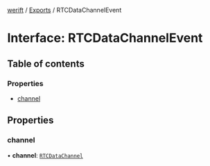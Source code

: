 [werift](../README.md) / [Exports](../modules.md) / RTCDataChannelEvent

# Interface: RTCDataChannelEvent

## Table of contents

### Properties

- [channel](RTCDataChannelEvent.md#channel)

## Properties

### channel

• **channel**: [`RTCDataChannel`](../classes/RTCDataChannel.md)
